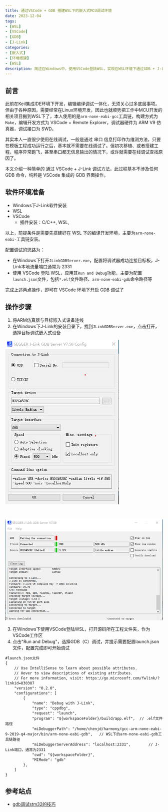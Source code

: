 ```yaml
---
title: 通过VSCode + GDB 搭建WSL下的嵌入式MCU调试环境
date: 2023-12-04
tags:
- [WSL]
- [VSCode]
- [GDB]
- [J-Link]
categories:
- [嵌入式]
- [环境搭建]
- [WSL]
description: 简述在Windows中，使用VSCode登陆WSL，实现在WSL环境下通过GDB + J-Link的STM32调试方法
---
```



## 前言

此前在Keil集成IDE环境下开发，编辑编译调试一体化，无须关心过多底层事项。但由于各种原因，需要经常在Linux环境开发，因此也就顺势把工作中MCU开发的相关项目搬到WSL下了，本人使用的是`arm-none-eabi-gcc`工具链，构建方式为`Make`，编辑开发方式为 VSCode + Remote Explorer，调试器硬件为 ARM V9 仿真器，调试接口为 SWD。

其实本人一直很少使用在线调试，一般是通过 串口 信息打印作为维测方法，只要在模板工程成功运行之后，基本就不需要在线调试了。但初次移植、或者搭建工程，程序异常跑飞，甚至串口都无信息输出的情况下，或许就需要在线调试查找原因了。

本文介绍一种简单的 通过 VSCode + J-Link 调试方法，此过程基本不涉及任何 GDB 命令，纯粹是 VSCode 集成的 GDB 界面操作。



## 软件环境准备

- Windows下J-Link软件安装
- WSL
- VSCode
  - 插件安装：C/C++, WSL, 

以上，前提条件是需要先搭建好在 WSL 下的编译开发环境，主要为`arm-none-eabi-`工具链安装。

配置调试的思路为：
- 在Windows下打开`JLinkGDBServer.exe`，配置将调试器成功连接目标板，J-Link本地流量端口通常为 2331
- 使用 VSCode 登陆 WSL，应用其`Run and Debug`功能，主要为配置`launch.json`文件，包括`*.elf`文件路径、`arm-none-eabi-gdb`命令路径等

完成上述两点操作，即可在 VSCode 环境下开启 GDB 调试了


## 操作步骤

1. 将ARM仿真器与目标嵌入式设备连线
2. 在Windows下J-Link的安装目录下，找到`JLinkGDBServer.exe`，点击打开，选择目标调试嵌入式设备


![GDB Server config](../pictures/2023-12-04%20J-Link.png)

<br>

![J-Link GDB Server](../pictures/2023-12-04%20j-link%20GDB.png)

3. 在Windows下使用VSCode登陆WSL，打开源码所在工程文件夹，作为VSCode工作区
4. 点击"Run and Debug"，选择GDB（C）调试，并提示需要配置launch.json文件，配置完成即可开始调试

```
#launch.json文件
{
    // Use IntelliSense to learn about possible attributes.
    // Hover to view descriptions of existing attributes.
    // For more information, visit: https://go.microsoft.com/fwlink/?linkid=830387
    "version": "0.2.0",
    "configurations": [
        {
            "name": "Debug with J-Link",
            "type": "cppdbg",
            "request": "launch",
            "program": "${workspaceFolder}/build/app.elf",  // .elf文件路径
            "miDebuggerPath": "/home/chenjd/harmony/gcc-arm-none-eabi-9-2019-q4-major/bin/arm-none-eabi-gdb",   // WSL下的arm-none-eabi-gdb工具链路径
            "miDebuggerServerAddress": "localhost:2331",        // J-Link端口，通常为2331
            "cwd": "${workspaceFolder}",
            "MIMode": "gdb"
        },
    ]
}
```

## 参考站点

- [gdb调试stm32的技巧](https://hhuysqt.github.io/gdb%E8%B0%83%E8%AF%95%E6%8A%80%E5%B7%A7/)

